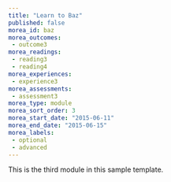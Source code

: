```yaml
---
title: "Learn to Baz"
published: false
morea_id: baz
morea_outcomes:
 - outcome3
morea_readings:
 - reading3
 - reading4
morea_experiences:
 - experience3
morea_assessments:
 - assessment3
morea_type: module
morea_sort_order: 3
morea_start_date: "2015-06-11"
morea_end_date: "2015-06-15"
morea_labels:
 - optional
 - advanced
---
```


This is the third module in this sample template.